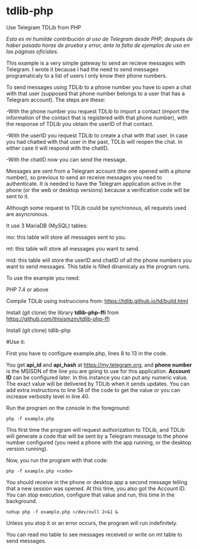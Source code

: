 # tdlib-php
Use Telegram TDLib from PHP

*Esta es mi humilde contribución al uso de Telegram desde PHP, después de haber pasado horas de prueba y error, ante la falta de ejemplos de uso en las páginas oficiales.*

This example is a very simple gateway to send an recieve messages with Telegram. I wrote it because I had the need to send messages programaticaly to a list of users I only know their phone numbers.

To send messages using TDLib to a phone number you have to open a chat with that user (supposed that phone number belongs to a user that has a Telegram account). The steps are these:

-With the phone number you request TDLib to import a contact (import the information of the contact that is registered with that phone number), with the response of TDLib you obtain the userID of that contact.

-With the userID you request TDLib to create a chat with that user. In case you had chatted with that user in the past, TDLib will reopen the chat. In either case it will respond with the chatID.

-With the chatID now you can send the message.

Messages are sent from a Telegram account (the one opened with a phone number), so previous to send an receive messages you need to authenticate. It is needed to have the Telegram application active in the phone (or the web or desktop versions) because a verification code will be sent to it.

Although some request to TDLib could be synchronous, all requests used are asyncronous.

It use 3 MariaDB (MySQL) tables:

mo: this table will store all messages sent to you. 

mt: this table will store all messages you want to send.

mid: this table will store the userID and chatID of all the phone numbers you want to send messages. This table is filled dinamicaly as the program runs.

To use the example you need:

PHP 7.4 or above

Compile TDLib using instruccions from: https://tdlib.github.io/td/build.html

Install (git clone) the library **tdlib-php-ffi** from https://github.com/thisismzm/tdlib-php-ffi 

Install (git clone) tdlib-php

#Use it:

First you have to configure example.php, lines 8 to 13 in the code. 

You get **api_id** and **api_hash** at https://my.telegram.org, and **phone number** is the MSISDN of the line you are going to use for this application. **Account ID** can be configured later. In this instance you can put any numeric value. The exact value will be delivered by TDLib when it sends updates. You can add extra instructions to line 58 of the code to get the value or you can increase verbosity level in line 40.

Run the program on the console in the foreground:
```
php -f example.php
```
This first time the program will request authorization to TDLib, and TDLib will generate a code that will be sent by a Telegram message to the phone number configured (you need a phone with the app running, or the desktop version running). 

Now, you run the program with that code:
```
php -f example.php <code>
```
You should receive in the phone or desktop app a second message telling that a new session was opened. At this time, you also got the Account ID. You can stop execution, configure that value and run, this time in the background.
```
nohup php -f example.php >/dev/null 2>&1 &
```
Unless you stop it or an error occurs, the program will run indefinitely. 

You can read mo table to see messages received or write on mt table to send messages.










